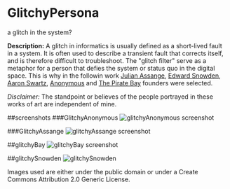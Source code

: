 # GlitchyPersona
a glitch in the system?

__Description:__ A glitch in informatics is usually defined as a short-lived fault in a system. It is often used to describe a transient fault that corrects itself, and is therefore difficult to troubleshoot. The "glitch filter" serve as a metaphor for a person that defies the system or status quo in the digital space. This is why in the followin work [Julian Assange](http://en.wikipedia.org/wiki/Julian_Assange), [Edward Snowden](http://en.wikipedia.org/wiki/Edward_Snowden), [Aaron Swartz](http://en.wikipedia.org/wiki/Aaron_Swartz), [Anonymous](http://en.wikipedia.org/wiki/Anonymous_%28group%29) and [The Pirate Bay](http://en.wikipedia.org/wiki/The_Pirate_Bay) founders were selected.

_Disclaimer:_ The standpoint or believes of the people portrayed in these works of art are independent of mine.

##screenshots
###GlitchyAnonymous
![glitchyAnonymous screenshot](https://raw.githubusercontent.com/alejandrogarciasalas/GlitchyPersona/master/glitchyAnonymous/screenshots/screenshot-1.png)  

###GlitchyAssange
![glitchyAssange screenshot](https://raw.githubusercontent.com/alejandrogarciasalas/GlitchyPersona/master/glitchyAssange/screenshots/screenshot-1.png)

##glitchyBay
![glitchyBay screenshot](https://raw.githubusercontent.com/alejandrogarciasalas/GlitchyPersona/master/glitchyBay/screenshots/screenshot-1.png)  

##glitchySnowden
![glitchySnowden](https://raw.githubusercontent.com/alejandrogarciasalas/GlitchyPersona/master/glitchySnowden/screenshots/screenshot-1.png)  

Images used are either under the public domain or under a Create Commons Attribution 2.0 Generic License.
